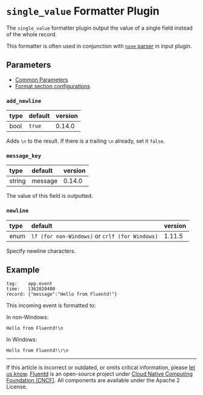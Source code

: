 # `single_value` Formatter Plugin

The `single_value` formatter plugin output the value of a single field instead
of the whole record.

This formatter is often used in conjunction with
[`none` parser](/plugins/parser/none.md) in input plugin.


## Parameters

-   [Common Parameters](/configuration/plugin-common-parameters.md)
-   [Format section configurations](/configuration/format-section.md)


### `add_newline`

| type | default | version |
|:-----|:--------|:--------|
| bool | `true`  | 0.14.0  |

Adds `\n` to the result. If there is a trailing `\n` already, set it `false`.


### `message_key`

| type   | default | version |
|:-------|:--------|:--------|
| string | message | 0.14.0  |

The value of this field is outputted.

### `newline`

| type | default                                         | version |
|:-----|:------------------------------------------------|:--------|
| enum | `lf (for non-Windows)` or `crlf (for Windows)`  | 1.11.5  |


Specify newline characters.

## Example

```text
tag:    app.event
time:   1362020400
record: {"message":"Hello from Fluentd!"}
```

This incoming event is formatted to:

In non-Windows:

```text
Hello from Fluentd!\n
```

In Windows:

```text
Hello from Fluentd!\r\n
```


------------------------------------------------------------------------

If this article is incorrect or outdated, or omits critical information, please
[let us know](https://github.com/fluent/fluentd-docs-gitbook/issues?state=open).
[Fluentd](http://www.fluentd.org/) is an open-source project under
[Cloud Native Computing Foundation (CNCF)](https://cncf.io/). All components are
available under the Apache 2 License.
